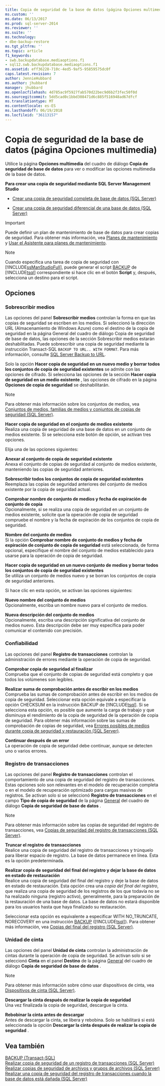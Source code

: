 ```yaml
---
title: Copia de seguridad de la base de datos (página Opciones multimedia) | Microsoft Docs
ms.custom: ''
ms.date: 06/13/2017
ms.prod: sql-server-2014
ms.reviewer: ''
ms.suite: ''
ms.technology:
- dbe-backup-restore
ms.tgt_pltfrm: ''
ms.topic: article
f1_keywords:
- swb.backupdatabase.mediaoptions.f1
- sql12.swb.backupdatabase.mediaoptions.f1
ms.assetid: eff36228-710c-4ed5-9af5-95859575dc0f
caps.latest.revision: 7
author: JennieHubbard
ms.author: jhubbard
manager: jhubbard
ms.openlocfilehash: 4d785ac9f5927fab570d22bec9d6b2f3fec50f0d
ms.sourcegitcommit: 5dd5cad0c1bbd308471d6c885f516948ad67dfcf
ms.translationtype: MT
ms.contentlocale: es-ES
ms.lasthandoff: 06/19/2018
ms.locfileid: "36113157"
---
```

# <a name="back-up-database-media-options-page"></a>Copia de seguridad de la base de datos (página Opciones multimedia)
  Utilice la página  **Opciones multimedia** del cuadro de diálogo **Copia de seguridad de base de datos** para ver o modificar las opciones multimedia de la base de datos.  
  
 **Para crear una copia de seguridad mediante SQL Server Management Studio**  
  
-   [Crear una copia de seguridad completa de base de datos &#40;SQL Server&#41;](create-a-full-database-backup-sql-server.md)  
  
-   [Crear una copia de seguridad diferencial de una base de datos &#40;SQL Server&#41;](create-a-differential-database-backup-sql-server.md)  
  
> [!IMPORTANT]  
>  Puede definir un plan de mantenimiento de base de datos para crear copias de seguridad. Para obtener más información, vea [Planes de mantenimiento](../maintenance-plans/maintenance-plans.md) y [Usar el Asistente para planes de mantenimiento](../maintenance-plans/use-the-maintenance-plan-wizard.md).  
  
> [!NOTE]  
>  Cuando especifica una tarea de copia de seguridad con [!INCLUDE[ssManStudioFull](../../includes/ssmanstudiofull-md.md)], puede generar el script [BACKUP](/sql/t-sql/statements/backup-transact-sql) de [!INCLUDE[tsql](../../includes/tsql-md.md)] correspondiente si hace clic en el botón **Script** y, después, selecciona un destino para el script.  
  
## <a name="options"></a>Opciones  
  
### <a name="overwrite-media"></a>Sobrescribir medios  
 Las opciones del panel **Sobrescribir medios** controlan la forma en que las copias de seguridad se escriben en los medios. Si seleccionó la dirección URL (Almacenamiento de Windows Azure) como el destino de la copia de seguridad en la página General del cuadro de diálogo Copia de seguridad de base de datos, las opciones de la sección Sobrescribir medios estarán deshabilitadas. Puede sobrescribir una copia de seguridad mediante la instrucción Transact-SQL `BACKUP TO URL.. WITH FORMAT`. Para más información, consulte [SQL Server Backup to URL](sql-server-backup-to-url.md).  
  
 Solo la opción **Hacer copia de seguridad en un nuevo medio y borrar todos los conjuntos de copia de seguridad existentes** se admite con las opciones de cifrado. Si selecciona las opciones de la sección **Hacer copia de seguridad en un medio existente** , las opciones de cifrado en la página **Opciones de copia de seguridad** se deshabilitarán.  
  
> [!NOTE]  
>  Para obtener más información sobre los conjuntos de medios, vea [Conjuntos de medios, familias de medios y conjuntos de copias de seguridad &#40;SQL Server&#41;](media-sets-media-families-and-backup-sets-sql-server.md).  
  
 **Hacer copia de seguridad en el conjunto de medios existente**  
 Realiza una copia de seguridad de una base de datos en un conjunto de medios existente. Si se selecciona este botón de opción, se activan tres opciones.  
  
 Elija una de las opciones siguientes:  
  
 **Anexar al conjunto de copia de seguridad existente**  
 Anexa el conjunto de copias de seguridad al conjunto de medios existente, manteniendo las copias de seguridad anteriores.  
  
 **Sobrescribir todos los conjuntos de copia de seguridad existentes**  
 Reemplaza las copias de seguridad anteriores del conjunto de medios existente por la copia de seguridad actual.  
  
 **Comprobar nombre de conjunto de medios y fecha de expiración de conjunto de copia**  
 Opcionalmente, si se realiza una copia de seguridad en un conjunto de medios existente, solicite que la operación de copia de seguridad compruebe el nombre y la fecha de expiración de los conjuntos de copia de seguridad.  
  
 **Nombre del conjunto de medios**  
 Si la opción **Comprobar nombre de conjunto de medios y fecha de expiración de conjunto de copia de seguridad** está seleccionada, de forma opcional, especifique el nombre del conjunto de medios establecido para usarse para la operación de copia de seguridad.  
  
 **Hacer copia de seguridad en un nuevo conjunto de medios y borrar todos los conjuntos de copia de seguridad existentes**  
 Se utiliza un conjunto de medios nuevo y se borran los conjuntos de copia de seguridad anteriores.  
  
 Si hace clic en esta opción, se activan las opciones siguientes:  
  
 **Nuevo nombre del conjunto de medios**  
 Opcionalmente, escriba un nombre nuevo para el conjunto de medios.  
  
 **Nueva descripción del conjunto de medios**  
 Opcionalmente, escriba una descripción significativa del conjunto de medios nuevo. Esta descripción debe ser muy específica para poder comunicar el contenido con precisión.  
  
### <a name="reliability"></a>Confiabilidad  
 Las opciones del panel **Registro de transacciones** controlan la administración de errores mediante la operación de copia de seguridad.  
  
 **Comprobar copia de seguridad al finalizar**  
 Comprueba que el conjunto de copias de seguridad está completo y que todos los volúmenes son legibles.  
  
 **Realizar suma de comprobación antes de escribir en los medios**  
 Comprueba las sumas de comprobación antes de escribir en los medios de copia de seguridad. Seleccionar esta opción equivale a especificar la opción CHECKSUM en la instrucción BACKUP de [!INCLUDE[tsql](../../includes/tsql-md.md)]. Si se selecciona esta opción, es posible que aumente la carga de trabajo y que disminuya el rendimiento de la copia de seguridad de la operación de copia de seguridad. Para obtener más información sobre las sumas de comprobación de copias de seguridad, vea [Errores posibles de medios durante copia de seguridad y restauración &#40;SQL Server&#41;](possible-media-errors-during-backup-and-restore-sql-server.md).  
  
 **Continuar después de un error**  
 La operación de copia de seguridad debe continuar, aunque se detecten uno o varios errores.  
  
### <a name="transaction-log"></a>Registro de transacciones  
 Las opciones del panel **Registro de transacciones** controlan el comportamiento de una copia de seguridad del registro de transacciones. Estas opciones solo son relevantes en el modelo de recuperación completa o en el modelo de recuperación optimizado para cargas masivas de registros. Se activan solo si se seleccionó **Registro de transacciones** en el campo **Tipo de copia de seguridad** de la página [General](../../integration-services/general-page-of-integration-services-designers-options.md) del cuadro de diálogo **Copia de seguridad de base de datos** .  
  
> [!NOTE]  
>  Para obtener más información sobre las copias de seguridad del registro de transacciones, vea [Copias de seguridad del registro de transacciones &#40;SQL Server&#41;](transaction-log-backups-sql-server.md).  
  
 **Truncar el registro de transacciones**  
 Realice una copia de seguridad del registro de transacciones y trúnquelo para liberar espacio de registro. La base de datos permanece en línea. Ésta es la opción predeterminada.  
  
 **Realizar copia de seguridad del final del registro y dejar la base de datos en estado de restauración**  
 Realice una copia de seguridad del final del registro y deje la base de datos en estado de restauración. Esta opción crea una *copia del final del registro*, que realiza una copia de seguridad de los registros de los que todavía no se ha realizado ninguna (registro activo), generalmente, para la preparación de la restauración de una base de datos. La base de datos no estará disponible para los usuarios hasta que haya finalizado su restauración.  
  
 Seleccionar esta opción es equivalente a especificar WITH NO_TRUNCATE, NORECOVERY en una instrucción [BACKUP](/sql/t-sql/statements/backup-transact-sql) ([!INCLUDE[tsql](../../includes/tsql-md.md)]). Para obtener más información, vea [Copias del final del registro &#40;SQL Server&#41;](tail-log-backups-sql-server.md).  
  
### <a name="tape-drive"></a>Unidad de cinta  
 Las opciones del panel **Unidad de cinta** controlan la administración de cintas durante la operación de copia de seguridad. Se activan solo si se seleccionó **Cinta** en el panel **Destino** de la página [General](../../integration-services/general-page-of-integration-services-designers-options.md) del cuadro de diálogo **Copia de seguridad de base de datos** .  
  
> [!NOTE]  
>  Para obtener más información sobre cómo usar dispositivos de cinta, vea [Dispositivos de cinta &#40;SQL Server&#41;](backup-devices-sql-server.md).  
  
 **Descargar la cinta después de realizar la copia de seguridad**  
 Una vez finalizada la copia de seguridad, descargue la cinta.  
  
 **Rebobinar la cinta antes de descargar**  
 Antes de descargar la cinta, se libera y rebobina. Solo se habilitará si está seleccionada la opción **Descargar la cinta después de realizar la copia de seguridad** .  
  
## <a name="see-also"></a>Vea también  
 [BACKUP &#40;Transact-SQL&#41;](/sql/t-sql/statements/backup-transact-sql)   
 [Realizar copia de seguridad de un registro de transacciones &#40;SQL Server&#41;](back-up-a-transaction-log-sql-server.md)   
 [Realizar copias de seguridad de archivos y grupos de archivos &#40;SQL Server&#41;](back-up-files-and-filegroups-sql-server.md)   
 [Realizar una copia de seguridad del registro de transacciones cuando la base de datos está dañada &#40;SQL Server&#41;](back-up-the-transaction-log-when-the-database-is-damaged-sql-server.md)  
  
  
